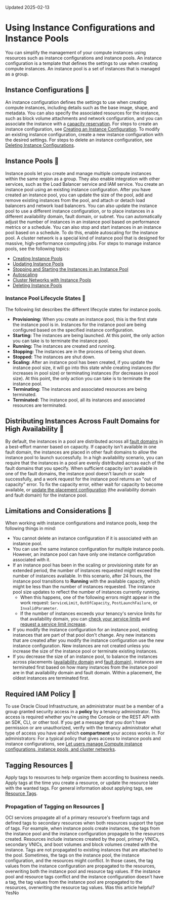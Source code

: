 Updated 2025-02-13
# Using Instance Configurations and Instance Pools
You can simplify the management of your compute instances using resources such as instance configurations and instance pools.
An instance configuration is a template that defines the settings to use when creating compute instances.
An instance pool is a set of instances that is managed as a group.
## Instance Configurations 🔗 
An instance configuration defines the settings to use when creating compute instances, including details such as the base image, shape, and metadata. You can also specify the associated resources for the instance, such as block volume attachments and network configuration, and you can associate the instance with a [capacity reservation](https://docs.oracle.com/en-us/iaas/Content/Compute/Tasks/reserve-capacity.htm#reserve-capacity).
For steps to create an instance configuration, see [Creating an Instance Configuration](https://docs.oracle.com/en-us/iaas/Content/Compute/Tasks/creatinginstanceconfig.htm#Creating_an_Instance_Configuration).
To modify an existing instance configuration, create a new instance configuration with the desired settings.
For steps to delete an instance configuration, see [Deleting Instance Configurations](https://docs.oracle.com/en-us/iaas/Content/Compute/Tasks/deletinginstanceconfig.htm#Deleting_an_Instance_Configuration).
## Instance Pools 🔗 
Instance pools let you create and manage multiple compute instances within the same region as a group. They also enable integration with other services, such as the Load Balancer service and IAM service.
You create an instance pool using an existing instance configuration.
After you have created an instance pool, you can update the size of the pool, add and remove existing instances from the pool, and attach or detach load balancers and network load balancers. You can also update the instance pool to use a different instance configuration, or to place instances in a different availability domain, fault domain, or subnet.
You can automatically adjust the number of instances in an instance pool based on performance metrics or a schedule. You can also stop and start instances in an instance pool based on a schedule. To do this, enable autoscaling for the instance pool.
A cluster network is a special kind of instance pool that is designed for massive, high-performance computing jobs.
For steps to manage instance pools, see the following topics:
  * [Creating Instance Pools](https://docs.oracle.com/en-us/iaas/Content/Compute/Tasks/creatinginstancepool.htm#Creating_an_Instance_Pool)
  * [Updating Instance Pools](https://docs.oracle.com/en-us/iaas/Content/Compute/Tasks/updatinginstancepool.htm#Updating_an_Instance_Pool "You can change the size of an instance pool, attach existing instances to a pool, attach load balancers and network load balancers, and update various other properties.")
  * [Stopping and Starting the Instances in an Instance Pool](https://docs.oracle.com/en-us/iaas/Content/Compute/Tasks/restartinginstancepool.htm#Stopping_and_Starting_the_Instances_in_an_Instance_Pool "You can stop and start all the instances in an instance pool as needed to update software or resolve error conditions.")
  * [Autoscaling](https://docs.oracle.com/en-us/iaas/Content/Compute/Tasks/autoscalinginstancepools.htm#Autoscaling)
  * [Cluster Networks with Instance Pools](https://docs.oracle.com/en-us/iaas/Content/Compute/Tasks/managingclusternetworks.htm#top)
  * [Deleting Instance Pools](https://docs.oracle.com/en-us/iaas/Content/Compute/Tasks/deletinginstancepool.htm#Deleting_an_Instance_Pool)


### Instance Pool Lifecycle States 🔗 
The following list describes the different lifecycle states for instance pools.
  * **Provisioning:** When you create an instance pool, this is the first state the instance pool is in. Instances for the instance pool are being configured based on the specified instance configuration. 
  * **Starting:** The instances are being launched. At this point, the only action you can take is to terminate the instance pool. 
  * **Running:** The instances are created and running. 
  * **Stopping:** The instances are in the process of being shut down. 
  * **Stopped:** The instances are shut down. 
  * **Scaling:** After an instance pool has been created, if you update the instance pool size, it will go into this state while creating instances (for increases in pool size) or terminating instances (for decreases in pool size). At this point, the only action you can take is to terminate the instance pool. 
  * **Terminating:** The instances and associated resources are being terminated. 
  * **Terminated:** The instance pool, all its instances and associated resources are terminated. 


## Distributing Instances Across Fault Domains for High Availability 🔗 
By default, the instances in a pool are distributed across all [fault domains](https://docs.oracle.com/iaas/Content/General/Concepts/regions.htm#fault) in a best-effort manner based on capacity. If capacity isn't available in one fault domain, the instances are placed in other fault domains to allow the instance pool to launch successfully.
In a high availability scenario, you can require that the instances in a pool are evenly distributed across each of the fault domains that you specify. When sufficient capacity isn't available in one of the fault domains, the instance pool doesn't launch or scale successfully, and a work request for the instance pool returns an "out of capacity" error. To fix the capacity error, either wait for capacity to become available, or [update the placement configuration](https://docs.oracle.com/en-us/iaas/Content/Compute/Tasks/updatinginstancepool-updating-placement.htm#placement "Update the location where the instances in an instance pool are placed. The placement includes the availability domains, fault domains, and subnets for the instances in the instance pool.") (the availability domain and fault domain) for the instance pool.
## Limitations and Considerations 🔗 
When working with instance configurations and instance pools, keep the following things in mind:
  * You cannot delete an instance configuration if it is associated with an instance pool.
  * You can use the same instance configuration for multiple instance pools. However, an instance pool can have only one instance configuration associated with it.
  * If an instance pool has been in the scaling or provisioning state for an extended period, the number of instances requested might exceed the number of instances available. In this scenario, after 24 hours, the instance pool transitions to **Running** with the available capacity, which might be less than the number of instances requested. The instance pool size updates to reflect the number of instances currently running.
    * When this happens, one of the following errors might appear in the work request: `ServiceLimit`, `OutOfCapacity`, `PostLaunchFailure`, or `InvalidParameter`.
    * If the number of instances exceeds your tenancy's service limits for that availability domain, you can [check your service limits](https://docs.oracle.com/iaas/Content/General/Concepts/servicelimits.htm#To_view_your_tenancys_limits_and_usage_by_region) and [request a service limit increase](https://docs.oracle.com/iaas/Content/General/Concepts/servicelimits.htm#Requesti).
  * If you modify the instance configuration for an instance pool, existing instances that are part of that pool don't change. Any new instances that are created after you modify the instance configuration use the new instance configuration. New instances are not created unless you increase the size of the instance pool or terminate existing instances.
  * If you decrease the size of an instance pool, to balance the instances across placements ([availability domain](https://docs.oracle.com/iaas/Content/General/Concepts/regions.htm#About) and [fault domain](https://docs.oracle.com/iaas/Content/General/Concepts/regions.htm#fault)), instances are terminated first based on how many instances from the instance pool are in that availability domain and fault domain. Within a placement, the oldest instances are terminated first.


## Required IAM Policy 🔗 
To use Oracle Cloud Infrastructure, an administrator must be a member of a group granted security access in a **policy** by a tenancy administrator. This access is required whether you're using the Console or the REST API with an SDK, CLI, or other tool. If you get a message that you don't have permission or are unauthorized, verify with the tenancy administrator what type of access you have and which **compartment** your access works in.
For administrators: For a typical policy that gives access to instance pools and instance configurations, see [Let users manage Compute instance configurations, instance pools, and cluster networks](https://docs.oracle.com/iaas/Content/Identity/Concepts/commonpolicies.htm#manage-instance-pools).
## Tagging Resources 🔗 
Apply tags to resources to help organize them according to business needs. Apply tags at the time you create a resource, or update the resource later with the wanted tags. For general information about applying tags, see [Resource Tags](https://docs.oracle.com/iaas/Content/General/Concepts/resourcetags.htm).
### Propagation of Tagging on Resources 🔗 
OCI services propagate all of a primary resource's freeform tags and defined tags to secondary resources when both resources support the type of tags. For example, when instance pools create instances, the tags from the instance pool and the instance configuration propagate to the resources created. Resources include instances created by the pool, primary VNICs, secondary VNICs, and boot volumes and block volumes created with the instance. Tags are not propagated to existing instances that are attached to the pool.
Sometimes, the tags on the instance pool, the instance configuration, and the resources might conflict. In those cases, the tag values from the instance configuration are propagated to the resources, overwriting both the instance pool and resource tag values. If the instance pool and resource tags conflict and the instance configuration doesn't have a tag, the tag values from the instance pool are propagated to the resources, overwriting the resource tag values.
Was this article helpful?
YesNo

